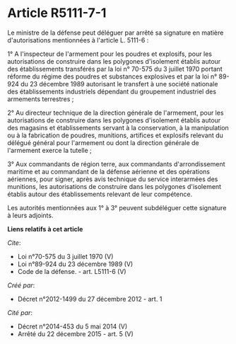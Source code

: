 # Article R5111-7-1

Le ministre de la défense peut déléguer par arrêté sa signature en matière d'autorisations mentionnées à l'article L.
5111-6 : 

1° A l'inspecteur de l'armement pour les poudres et explosifs, pour les autorisations de construire dans les polygones
d'isolement établis autour des établissements transférés par la loi n° 70-575 du 3 juillet 1970 portant réforme du régime des
poudres et substances explosives et par la loi n° 89-924 du 23 décembre 1989 autorisant le transfert à une société nationale
des établissements industriels dépendant du groupement industriel des armements terrestres ; 

2° Au directeur technique de la direction générale de l'armement, pour les autorisations de construire dans les polygones
d'isolement établis autour des magasins et établissements servant à la conservation, à la manipulation ou à la fabrication de
poudres, munitions, artifices et explosifs relevant du délégué général pour l'armement ou dont la direction générale de
l'armement exerce la tutelle ; 

3° Aux commandants de région terre, aux commandants d'arrondissement maritime et au commandant de la défense aérienne et des
opérations aériennes, pour signer, après avis technique du service interarmées des munitions, les autorisations de construire
dans les polygones d'isolement établis autour des établissements relevant de leur compétence. 

Les autorités mentionnées aux 1° à 3° peuvent subdéléguer cette signature à leurs adjoints.

**Liens relatifs à cet article**

_Cite_:

  - Loi n°70-575 du 3 juillet 1970 (V)
  - Loi n°89-924 du 23 décembre 1989 (V)
  - Code de la défense. - art. L5111-6 (V)

_Créé par_:

  - Décret n°2012-1499 du 27 décembre 2012 - art. 1

_Cité par_:

  - Décret n°2014-453 du 5 mai 2014 (V)
  - Arrêté du 22 décembre 2015 - art. 5 (V)
